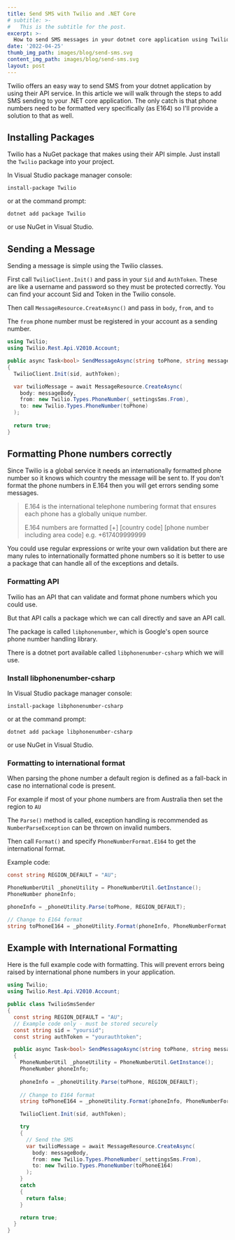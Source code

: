 ```yaml
---
title: Send SMS with Twilio and .NET Core
# subtitle: >-
#   This is the subtitle for the post.
excerpt: >-
  How to send SMS messages in your dotnet core application using Twilio services.
date: '2022-04-25'
thumb_img_path: images/blog/send-sms.svg
content_img_path: images/blog/send-sms.svg
layout: post
---
```


Twilio offers an easy way to send SMS from your dotnet application by using their API service. In this article we will walk through the steps to add SMS sending to your .NET core application. The only catch is that phone numbers need to be formatted very specifically (as E164) so I'll provide a solution to that as well.

## Installing Packages

Twilio has a NuGet package that makes using their API simple. Just install the `Twilio` package into your project.

In Visual Studio package manager console:

```
install-package Twilio
```

or at the command prompt:

```
dotnet add package Twilio
```

or use NuGet in Visual Studio.

## Sending a Message

Sending a message is simple using the Twilio classes.

First call `TwilioClient.Init()` and pass in your `Sid` and `AuthToken`. These are like a username and password so they must be protected correctly. You can find your account Sid and Token in the Twilio console.

Then call `MessageResource.CreateAsync()` and pass in `body`, `from`, and `to`

The `from` phone number must be registered in your account as a sending number.

```c#
using Twilio;
using Twilio.Rest.Api.V2010.Account;

public async Task<bool> SendMessageAsync(string toPhone, string messageBody)
{
  TwilioClient.Init(sid, authToken);

  var twilioMessage = await MessageResource.CreateAsync(
    body: messageBody,
    from: new Twilio.Types.PhoneNumber(_settingsSms.From),
    to: new Twilio.Types.PhoneNumber(toPhone)
  );
    
  return true;
}

``` 

## Formatting Phone numbers correctly

Since Twilio is a global service it needs an internationally formatted phone number so it knows which country the message will be sent to. If you don't format the phone numbers in E.164 then you will get errors sending some messages.

> E.164 is the international telephone numbering format  that ensures each phone has a globally unique number. 
>
> E.164 numbers are formatted [+] [country code] [phone number including area code] e.g. +617409999999

You could use regular expressions or write your own validation but there are many rules to internationally formatted phone numbers so it is better to use a package that can handle all of the exceptions and details.

### Formatting API

Twilio has an API that can validate and format phone numbers which you could use.

But that API calls a package which we can call directly and save an API call.

The package is called `libphonenumber`, which is Google's open source phone number handling library.

There is a dotnet port available called `libphonenumber-csharp` which we will use.

### Install libphonenumber-csharp

In Visual Studio package manager console:

```
install-package libphonenumber-csharp
```

or at the command prompt:

```
dotnet add package libphonenumber-csharp
```

or use NuGet in Visual Studio.

### Formatting to international format

When parsing the phone number a default region is defined as a fall-back in case no international code is present. 

For example if most of your phone numbers are from Australia then set the region to `AU`

The `Parse()` method is called, exception handling is recommended as  `NumberParseException` can be thrown on invalid numbers.

Then call `Format()` and specify `PhoneNumberFormat.E164` to get the international format.

Example code:

```c#
const string REGION_DEFAULT = "AU";

PhoneNumberUtil _phoneUtility = PhoneNumberUtil.GetInstance();
PhoneNumber phoneInfo;

phoneInfo = _phoneUtility.Parse(toPhone, REGION_DEFAULT);

// Change to E164 format
string toPhoneE164 = _phoneUtility.Format(phoneInfo, PhoneNumberFormat.E164);
```

## Example with International Formatting

Here is the full example code with formatting. This will prevent errors being raised by international phone numbers in your application.

```c#
using Twilio;
using Twilio.Rest.Api.V2010.Account;

public class TwilioSmsSender
{
  const string REGION_DEFAULT = "AU";
  // Example code only - must be stored securely
  const string sid = "yoursid";
  const string authToken = "yourauthtoken";

  public async Task<bool> SendMessageAsync(string toPhone, string messageBody)
  {
    PhoneNumberUtil _phoneUtility = PhoneNumberUtil.GetInstance();
    PhoneNumber phoneInfo;
    
    phoneInfo = _phoneUtility.Parse(toPhone, REGION_DEFAULT);
    
    // Change to E164 format
    string toPhoneE164 = _phoneUtility.Format(phoneInfo, PhoneNumberFormat.E164);

    TwilioClient.Init(sid, authToken);

    try
    {
      // Send the SMS
      var twilioMessage = await MessageResource.CreateAsync(
        body: messageBody,
        from: new Twilio.Types.PhoneNumber(_settingsSms.From),
        to: new Twilio.Types.PhoneNumber(toPhoneE164)
      );
    }
    catch
    {
      return false;
    }

    return true;
  }
}

```


